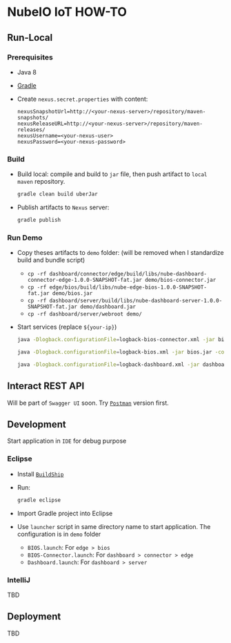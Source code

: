 # NubeIO IoT HOW-TO

## Run-Local

### Prerequisites

- Java 8
- [Gradle](https://gradle.org/)
- Create `nexus.secret.properties` with content:

  ```properties
  nexusSnapshotUrl=http://<your-nexus-server>/repository/maven-snapshots/
  nexusReleaseURL=http://<your-nexus-server>/repository/maven-releases/
  nexusUsername=<your-nexus-user>
  nexusPassword=<your-nexus-password>
  ```

### Build

- Build local: compile and build to `jar` file, then push artifact to `local maven` repository.

  ```bash
  gradle clean build uberJar
  ```

- Publish artifacts to `Nexus` server:

  ```bash
  gradle publish
  ```

### Run Demo

- Copy theses artifacts to `demo` folder: (will be removed when I standardize build and bundle script)

  - `cp -rf dashboard/connector/edge/build/libs/nube-dashboard-connector-edge-1.0.0-SNAPSHOT-fat.jar demo/bios-connector.jar`
  - `cp -rf edge/bios/build/libs/nube-edge-bios-1.0.0-SNAPSHOT-fat.jar demo/bios.jar`
  - `cp -rf dashboard/server/build/libs/nube-dashboard-server-1.0.0-SNAPSHOT-fat.jar demo/dashboard.jar`
  - `cp -rf dashboard/server/webroot demo/`

- Start services (replace `${your-ip}`)

  ```bash
  java -Dlogback.configurationFile=logback-bios-connector.xml -jar bios-connector.jar -conf bios-connector.json

  java -Dlogback.configurationFile=logback-bios.xml -jar bios.jar -conf bios.json

  java -Dlogback.configurationFile=logback-dashboard.xml -jar dashboard.jar -conf dashboard.json
  ```

## Interact REST API

Will be part of `Swagger UI` soon. Try [`Postman`](https://documenter.getpostman.com/view/670606/RWguwGk8) version first.

## Development

Start application in `IDE` for debug purpose

### Eclipse

- Install [`BuildShip`](https://projects.eclipse.org/projects/tools.buildship)
- Run:

	```bash
	gradle eclipse
	```

- Import Gradle project into Eclipse
- Use `launcher` script in same directory name to start application. The configuration is in `demo` folder
	- `BIOS.launch`: For `edge > bios`
	- `BIOS-Connector.launch`: For `dashboard > connector > edge`
	- `Dashboard.launch`: For `dashboard > server`


### IntelliJ

TBD

## Deployment

TBD
